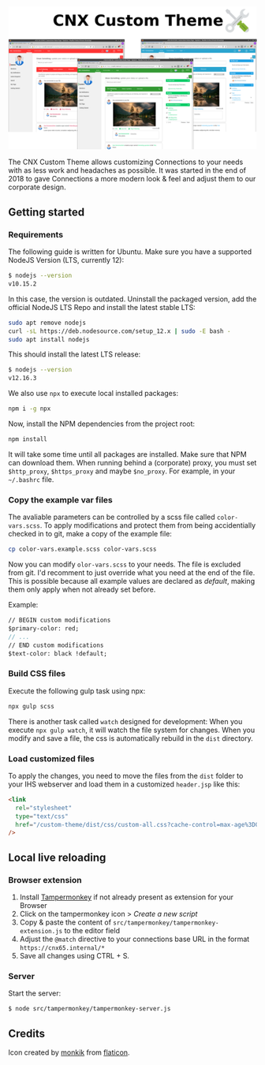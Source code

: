 ![](doc/head-image.png)

The CNX Custom Theme allows customizing Connections to your needs with as less work and headaches as possible. It was started in the end of 2018 to gave Connections a more modern look & feel and adjust them to our corporate design.  

## Getting started
### Requirements
The following guide is written for Ubuntu. Make sure you have a supported NodeJS Version (LTS, currently 12):

```bash
$ nodejs --version
v10.15.2
```

In this case, the version is outdated. Uninstall the packaged version, add the official NodeJS LTS Repo and install the latest stable LTS:

```bash
sudo apt remove nodejs
curl -sL https://deb.nodesource.com/setup_12.x | sudo -E bash -
sudo apt install nodejs
```
This should install the latest LTS release:

```bash
$ nodejs --version
v12.16.3
```

We also use `npx` to execute local installed packages:

```bash
npm i -g npx
```

Now, install the NPM dependencies from the project root:

```bash
npm install
```

It will take some time until all packages are installed. Make sure that NPM can download them. When running behind a (corporate) proxy, you must set `$http_proxy`, `$https_proxy` and maybe `$no_proxy`. For example, in your `~/.bashrc` file.

### Copy the example var files
The avaliable parameters can be controlled by a scss file called `color-vars.scss`. To apply modifications and protect them from being accidentially checked in to git, make a copy of the example file:

```bash
cp color-vars.example.scss color-vars.scss
```

Now you can modify `olor-vars.scss` to your needs. The file is excluded from git. I'd recomment to just override what you need at the end of the file. This is possible because all example values are declared as _default_, making them only apply when not already set before. 

Example:

```scss
// BEGIN custom modifications
$primary-color: red;
// ...
// END custom modifications
$text-color: black !default;

```

### Build CSS files
Execute the following gulp task using npx:

```bash
npx gulp scss
```

There is another task called `watch` designed for development: When you execute `npx gulp watch`, it will watch the file system for changes. When you modify and save a file, the css is automatically rebuild in the `dist` directory.

### Load customized files
To apply the changes, you need to move the files from the `dist` folder to your IHS webserver and load them in a customized `header.jsp` like this:

```html
<link
  rel="stylesheet"
  type="text/css"
  href="/custom-theme/dist/css/custom-all.css?cache-control=max-age%3D0&lastModified=26052020"
/>
```

## Local live reloading
### Browser extension
1. Install [Tampermonkey](https://addons.mozilla.org/de/firefox/addon/tampermonkey/) if not already present as extension for your Browser
2. Click on the tampermonkey icon > _Create a new script_
3. Copy & paste the content of `src/tampermonkey/tampermonkey-extension.js` to the editor field
4. Adjust the `@match` directive to your connections base URL in the format `https://cnx65.internal/*`
5. Save all changes using CTRL + S.

### Server
Start the server:

```bash
$ node src/tampermonkey/tampermonkey-server.js
```

## Credits

Icon created by [monkik](https://www.flaticon.com/de/kostenloses-icon/kundendienst_1086507) from [flaticon](https://www.flaticon.com/).